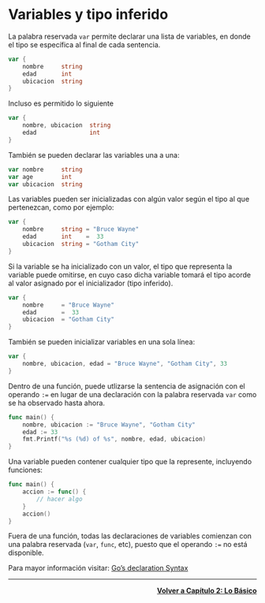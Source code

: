 # Variables y tipo inferido
La palabra reservada `var` permite declarar una lista de variables, en donde el tipo se específica al final de cada sentencia.
```go
var {
    nombre     string
    edad       int
    ubicacion  string
}
```
Incluso es permitido lo siguiente
```go
var {
    nombre, ubicacion  string
    edad               int
}
```
También se pueden declarar las variables una a una:
```go
var nombre     string
var age        int
var ubicacion  string
```
Las variables pueden ser inicializadas con algún valor según el tipo al que pertenezcan, como por ejemplo:
```go
var {
    nombre     string = "Bruce Wayne"
    edad       int    =  33
    ubicacion  string = "Gotham City"
}
```
Si la variable se ha inicializado con un valor, el tipo que representa la variable puede omitirse, en cuyo caso dicha variable tomará el tipo acorde al valor asignado por el inicializador (tipo inferido). 
```go
var {
    nombre     = "Bruce Wayne"
    edad       =  33
    ubicacion  = "Gotham City"
}
```
También se pueden inicializar variables en una sola línea:
```go
var {
    nombre, ubicacion, edad = "Bruce Wayne", "Gotham City", 33
}
```
Dentro de una función, puede utlizarse la sentencia de asignación con el operando `:=` en lugar de una declaración con la palabra reservada `var` como se ha observado hasta ahora.
```go
func main() {
    nombre, ubicacion := "Bruce Wayne", "Gotham City"
    edad := 33
    fmt.Printf("%s (%d) of %s", nombre, edad, ubicacion)
}
```
Una variable pueden contener cualquier tipo que la represente, incluyendo funciones:
```go
func main() {
    accion := func() {
        // hacer algo
    }
    accion()
}
```
Fuera de una función, todas las declaraciones de variables comienzan con una palabra reservada (`var`, `func`, etc), puesto que el operando `:=` no está disponible.

Para mayor información visitar: [Go’s declaration Syntax](https://blog.golang.org/gos-declaration-syntax)

---
<div align="right">

[**Volver a Capítulo 2: Lo Básico**](https://github.com/enriqueabsurdum/golang/blob/master/capitulos/02-capitulo/02-0-capitulo-lo-basico.md)
</div>   
